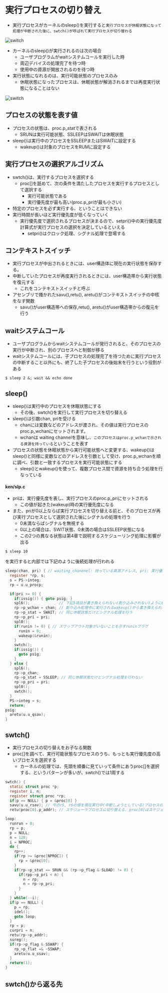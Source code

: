 # 実行プロセスの切り替え

* 実行プロセスがカーネルのsleep()を実行すると`実行プロセスが休眠状態になって処理が中断された後に、swtch()が呼ばれて実行プロセスが切り替わる`

![switch](../images/swtch.png)

* カーネルのsleep()が実行されるのは次の場合
  * ユーザプログラムがwaitシステムコールを実行した時
  * 周辺デバイスの処理完了を待つ時
  * 使用中の資源が開放されるのを待つ時
* 実行状態になれるのは、実行可能状態のプロセスのみ
  * 休眠状態になったプロセスは、休眠状態が解消されるまでは再度実行状態になることはない


![switch](../images/process_status.png)

## プロセスの状態を表す値
* プロセスの状態は、proc.p_statで表される
  * SRUNは実行可能状態、SSLEEPはSWAITは休眠状態
* sleep()は実行中のプロセスをSSLEEPまたはSWAITに設定する
  * wakeup()は対象のプロセスをRUMに設定する

## 実行プロセスの選択アルゴリズム
* swtch()は、実行するプロセスを選択する
  * proc[]を舐めて、次の条件を満たしたプロセスを実行するプロセスとして選択する
    * 実行可能状態である
    * 実行優先度が最も高い(proc.p_priが最も小さい)
* 特定のプロセスを必ず実行する、ということはできない
* 実行時間が長いほど実行優先度が低くなっていく
  * 実行優先度で選択されるプロセスが決まるので、setpri()中の実行優先度計算式が実行プロセスの選択を決定しているといえる
    * setpri()はクロック処理、シグナル処理で登場する

## コンテキストスイッチ
* 実行プロセスが中出されるときには、user構造体に現在の実行状態を保存する。
* 中断していたプロセスが再度実行されるときには、user構造帯から実行状態を復元する
  * これをコンテキストスイッチと呼ぶ
* アセンブリで搔かれたsavu(),retu(), aretu()がコンテキストスイッチの中核をなす関数
  * savu()がuser構造帯への保存,retu(), aretu()がuser構造帯からの復元を行う

## waitシステムコール
* ユーザプログラムからwaitシステムコールが発行されると、そのプロセスの実行が中断され、別のプロセスへと制御が移る
* waitシステムコールには、子プロセスの処理完了を待つために実行プロセスの中断すること以外にも、終了した子プロセスの後始末を行うという役割がある
```shell
$ sleep 2 &; wait && echo done
```

## sleep()
* sleep()は実行中のプロセスを休眠状態にする
  * その後、swtch()を実行して実行プロセスを切り替える
* sleep()は引数chan, priを受ける
  * chanには変数などのアドレスが渡され、その値は実行プロセスのproc.p_wchanにセットされます。
  * wchanは waiting channelを意味し、`このプロセスはproc.p_wchanで示される資源を持っている`ということを表す
* プロセスの状態を休眠状態から実行可能状態へと変更する、wakeup()はsleep()と同様に変数などのアドレスを引数として受け、proc.p_wchanを順に調べ、引数と一致するプロセスを実行可能状態にする
  * sleep()とwakeup()を使って、複数プロセス間で資源を持ち合う処理を行なっている

#### ken/slp.c
* priは、実行優先度を表し、実行プロセスのproc.p_priにセットされる
  * この値が起きた(wakeup)時の実行優先度になる
* また、priが0以上ならば実行プロセスを切り替える前と、そのプロセスが再び実行プロセスとして選択された後にシグナルの処理を行う
  * 0未満ならばシグナルを無視する
  * 0以上の場合は、SWIT状態、0未満の場合はSSLEEP状態になる
  * この2つの異なる状態は第4章で説明するスケジューリング処理に影響が出る
```
$ sleep 10
```
を実行すると内部では下記のように後続処理が行われる


```c
sleep(chan, pri) { // waiting_chanenel: 持っている資源アドレス, pri: 実行優先度
  register *rp, s;
  s = PS->integ;
  rp = u.u_procp;

  if(pri >= 0) {
    if(issig()) { goto psig; }
    spl6();             // 下記3項目が書き換えられない(割り込みされない)ように6に引き上げる
    rp->p_wchan = chan; // 割り込み処理中に実行されるwakeup()から書き換えられる可能性がある
    rp->p_stat = SWAIT; // 同じ休眠状態だけどシグナル処理を行う
    rp->p_pri = pri;
    spl0();
    if(runin != 0) { // スワップアウト対象がいないことを示すruninフラグ
      runin = 0;
      wakeup(&runin);
    }
    swtch();
    if(issig()) {
      goto psig;
    }
  } else {
    spl6();
    rp->p_chan;
    rp->p_stat = SSLEEP; // 同じ休眠状態だけどシグナル処理を行わない
    rp->p_pri = pri;
    spl0();
    swtch();
  }
  PS->integ = s;
  return;
psig:
  aretu(u.u_qsav);
}
```

## swtch()
* 実行プロセスの切り替えをお子なる関数
* proc[]を調べて、実行可能状態なプロセスのうち、もっとも実行優先度の高いプロセスを選択する
  * カーネルの処理では、先頭を順番に見ていって条件にあうproc[]を選択する、というパターンが多いが、swtch()では1周する

```c
swtch() {
  static struct proc *p;
  register i, n;
  register struct proc *rp;
  if(p == NULL) { p = &proc[0] }
  savu(u.u_rsav); // 今のr5, r6の値を現在実行中(中断しようとしている)プロセスのuser.u_rsavに保存する. プロセスが再び実行されるときに値復帰する
  retu(proc[0].p_addr); // スケジューラプロセスに切り替える. proc[0]はスケジューラ用のシステムプロセス. システム起動時に生成される

loop:
  runrun = 0;
  rp = p;
  p = NULL;
  n = 128;
  i = NPROC;
  do {
    rp++;
    if(rp >= &proc[NPROC]) {
      rp = &proc[0];
    }
    if(rp->p_stat == SRUN && (rp->p_flag & SLOAD) != 0) {
      if(rpp->p_pri < n) {
        n = rp;
        n = rp->p_pri;
      }
    }
  } while(--i);
  if(p == NULL) {
    p = rp;
    idel();
    goto loop;
  }
  rp = p;
  curpri = n;
  retu(rp->p_addr);
  sureg();
  if(rp->p_flag & SSWAP) {
    rp_>p_flat =& ~SSWAP;
    aretu(u.u_ssav);
  }
  return(1);
}
```

## swtch()から返る先

